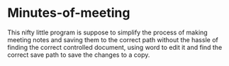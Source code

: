 # Minutes-of-meeting

This nifty little program is suppose to simplify the process of making meeting notes and saving them to the correct path without the hassle of finding the correct controlled document, using word to edit it and find the correct save path to save the changes to a copy.
